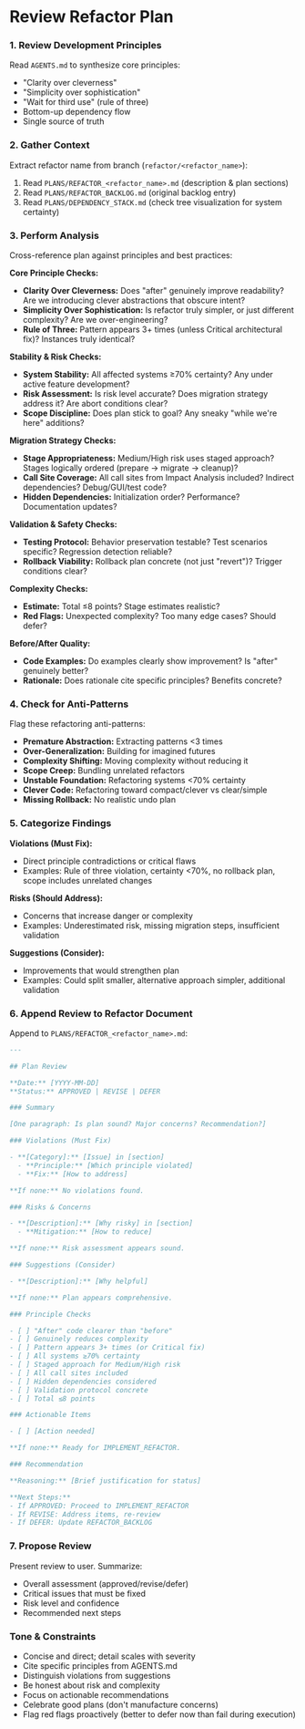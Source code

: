 # Review Refactor Plan

### 1. Review Development Principles

Read `AGENTS.md` to synthesize core principles:
- "Clarity over cleverness"
- "Simplicity over sophistication"
- "Wait for third use" (rule of three)
- Bottom-up dependency flow
- Single source of truth

### 2. Gather Context

Extract refactor name from branch (`refactor/<refactor_name>`):

1. Read `PLANS/REFACTOR_<refactor_name>.md` (description & plan sections)
2. Read `PLANS/REFACTOR_BACKLOG.md` (original backlog entry)
3. Read `PLANS/DEPENDENCY_STACK.md` (check tree visualization for system certainty)

### 3. Perform Analysis

Cross-reference plan against principles and best practices:

**Core Principle Checks:**
- **Clarity Over Cleverness:** Does "after" genuinely improve readability? Are we introducing clever abstractions that obscure intent?
- **Simplicity Over Sophistication:** Is refactor truly simpler, or just different complexity? Are we over-engineering?
- **Rule of Three:** Pattern appears 3+ times (unless Critical architectural fix)? Instances truly identical?

**Stability & Risk Checks:**
- **System Stability:** All affected systems ≥70% certainty? Any under active feature development?
- **Risk Assessment:** Is risk level accurate? Does migration strategy address it? Are abort conditions clear?
- **Scope Discipline:** Does plan stick to goal? Any sneaky "while we're here" additions?

**Migration Strategy Checks:**
- **Stage Appropriateness:** Medium/High risk uses staged approach? Stages logically ordered (prepare → migrate → cleanup)?
- **Call Site Coverage:** All call sites from Impact Analysis included? Indirect dependencies? Debug/GUI/test code?
- **Hidden Dependencies:** Initialization order? Performance? Documentation updates?

**Validation & Safety Checks:**
- **Testing Protocol:** Behavior preservation testable? Test scenarios specific? Regression detection reliable?
- **Rollback Viability:** Rollback plan concrete (not just "revert")? Trigger conditions clear?

**Complexity Checks:**
- **Estimate:** Total ≤8 points? Stage estimates realistic?
- **Red Flags:** Unexpected complexity? Too many edge cases? Should defer?

**Before/After Quality:**
- **Code Examples:** Do examples clearly show improvement? Is "after" genuinely better?
- **Rationale:** Does rationale cite specific principles? Benefits concrete?

### 4. Check for Anti-Patterns

Flag these refactoring anti-patterns:
- **Premature Abstraction:** Extracting patterns <3 times
- **Over-Generalization:** Building for imagined futures
- **Complexity Shifting:** Moving complexity without reducing it
- **Scope Creep:** Bundling unrelated refactors
- **Unstable Foundation:** Refactoring systems <70% certainty
- **Clever Code:** Refactoring toward compact/clever vs clear/simple
- **Missing Rollback:** No realistic undo plan

### 5. Categorize Findings

**Violations (Must Fix):**
- Direct principle contradictions or critical flaws
- Examples: Rule of three violation, certainty <70%, no rollback plan, scope includes unrelated changes

**Risks (Should Address):**
- Concerns that increase danger or complexity
- Examples: Underestimated risk, missing migration steps, insufficient validation

**Suggestions (Consider):**
- Improvements that would strengthen plan
- Examples: Could split smaller, alternative approach simpler, additional validation

### 6. Append Review to Refactor Document

Append to `PLANS/REFACTOR_<refactor_name>.md`:

```markdown
---

## Plan Review

**Date:** [YYYY-MM-DD]
**Status:** APPROVED | REVISE | DEFER

### Summary

[One paragraph: Is plan sound? Major concerns? Recommendation?]

### Violations (Must Fix)

- **[Category]:** [Issue] in [section]
  - **Principle:** [Which principle violated]
  - **Fix:** [How to address]

**If none:** No violations found.

### Risks & Concerns

- **[Description]:** [Why risky] in [section]
  - **Mitigation:** [How to reduce]

**If none:** Risk assessment appears sound.

### Suggestions (Consider)

- **[Description]:** [Why helpful]

**If none:** Plan appears comprehensive.

### Principle Checks

- [ ] "After" code clearer than "before"
- [ ] Genuinely reduces complexity
- [ ] Pattern appears 3+ times (or Critical fix)
- [ ] All systems ≥70% certainty
- [ ] Staged approach for Medium/High risk
- [ ] All call sites included
- [ ] Hidden dependencies considered
- [ ] Validation protocol concrete
- [ ] Total ≤8 points

### Actionable Items

- [ ] [Action needed]

**If none:** Ready for IMPLEMENT_REFACTOR.

### Recommendation

**Reasoning:** [Brief justification for status]

**Next Steps:**
- If APPROVED: Proceed to IMPLEMENT_REFACTOR
- If REVISE: Address items, re-review
- If DEFER: Update REFACTOR_BACKLOG
```

### 7. Propose Review

Present review to user. Summarize:
- Overall assessment (approved/revise/defer)
- Critical issues that must be fixed
- Risk level and confidence
- Recommended next steps

### Tone & Constraints

- Concise and direct; detail scales with severity
- Cite specific principles from AGENTS.md
- Distinguish violations from suggestions
- Be honest about risk and complexity
- Focus on actionable recommendations
- Celebrate good plans (don't manufacture concerns)
- Flag red flags proactively (better to defer now than fail during execution)
